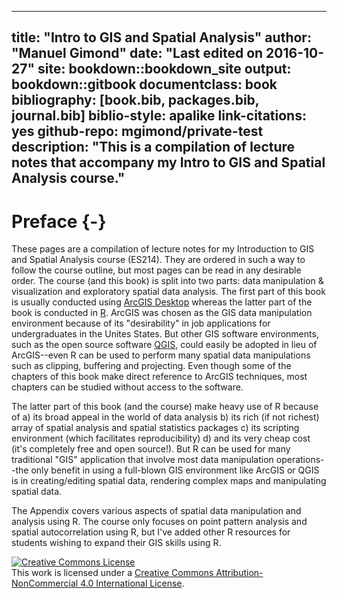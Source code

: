 
--- 
title: "Intro to GIS and Spatial Analysis"
author: "Manuel Gimond"
date: "Last edited on 2016-10-27"
site: bookdown::bookdown_site
output: bookdown::gitbook
documentclass: book
bibliography: [book.bib, packages.bib, journal.bib]
biblio-style: apalike
link-citations: yes
github-repo: mgimond/private-test
description: "This is a compilation of lecture notes that accompany my Intro to GIS and Spatial Analysis course."
---

# Preface {-}

These pages are a compilation of lecture notes for my Introduction to GIS and Spatial Analysis course (ES214). They are ordered in such a way to follow the course outline, but most pages can be read in any desirable order. The course (and this book) is split into two parts: data manipulation & visualization and exploratory spatial data analysis. The first part of this book is usually conducted using [ArcGIS Desktop](http://desktop.arcgis.com) whereas the latter part of the book is conducted in [R](https://www.r-project.org/). ArcGIS was chosen as the GIS data manipulation environment because of its "desirability" in job applications for undergraduates in the Unites States. But other GIS software environments, such as the open source software [QGIS](http://qgis.org), could easily be adopted in lieu of ArcGIS--even R can be used to perform many spatial data manipulations such as clipping, buffering and projecting. Even though some of the chapters of this book make direct reference to ArcGIS techniques, most chapters can be studied without access to the software.

The latter part of this book (and the course) make heavy use of R because of a) its broad appeal in the world of data analysis b) its rich (if not richest) array of spatial analysis and spatial statistics packages c) its scripting environment (which facilitates reproducibility) d) and its very cheap cost (it's completely free and open source!). But R can be used for many traditional "GIS" application that involve most data manipulation operations--the only benefit in using a full-blown GIS environment like ArcGIS or QGIS is in creating/editing spatial data, rendering complex maps and manipulating spatial data.

The Appendix covers various aspects of spatial data manipulation and analysis using R. The course only focuses on point pattern analysis and spatial autocorrelation using R, but I've added other R resources for students wishing to expand their GIS skills using R.




<a rel="license" href="http://creativecommons.org/licenses/by-nc/4.0/"><img alt="Creative Commons License" style="border-width:0" src="https://i.creativecommons.org/l/by-nc/4.0/88x31.png" /></a><br />This work is licensed under a <a rel="license" href="http://creativecommons.org/licenses/by-nc/4.0/">Creative Commons Attribution-NonCommercial 4.0 International License</a>.
